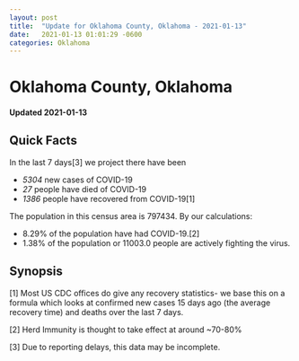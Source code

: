 ```yaml
---
layout: post
title:  "Update for Oklahoma County, Oklahoma - 2021-01-13"
date:   2021-01-13 01:01:29 -0600
categories: Oklahoma
---
```


# Oklahoma County, Oklahoma
#### Updated 2021-01-13

## Quick Facts

In the last 7 days[3] we project there have been
- *5304* new cases of COVID-19
- *27* people have died of COVID-19
- *1386* people have recovered from COVID-19[1]

The population in this census area is 797434. By our calculations:
- 8.29% of the population have had COVID-19.[2]
- 1.38% of the population or 11003.0 people are actively fighting the virus.

## Synopsis




[1] Most US CDC offices do give any recovery statistics- we base this on a formula which looks at confirmed new cases
15 days ago (the average recovery time) and deaths over the last 7 days.

[2] Herd Immunity is thought to take effect at around ~70-80%

[3] Due to reporting delays, this data may be incomplete.
 
    